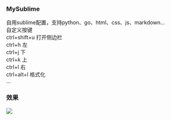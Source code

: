 ### MySublime
自用sublime配置，支持python、go、html、css、js、markdown...  
自定义按键  
ctrl+shift+u 打开侧边栏  
ctrl+h 左  
ctrl+j 下  
ctrl+k 上  
ctrl+l 右  
ctrl+alt+l 格式化  
...

### 效果
![](https://github.com/itswcg/MySublime/screen.png)
